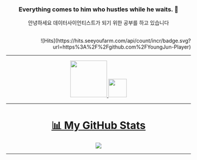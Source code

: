 <div align="center">

### **Everything comes to him who hustles while he waits.** 👋

안녕하세요 데이터사이언티스트가 되기 위한 공부를 하고 있습니다

<div align="right">
<br> ![Hits](https://hits.seeyoufarm.com/api/count/incr/badge.svg?url=https%3A%2F%2Fgithub.com%2FYoungJun-Player)

<div align="center">

-------------
  <a href="https://www.kaggle.com/youngjunplayer"><img src="https://www.kaggle.com/static/images/site-logo.svg" width="100" /> 
    <img src="https://www.kaggle.com/static/images/tiers/contributor@192.png" width="50" /> 

-------------
# 📊 My GitHub Stats
<img src="https://github-readme-stats.vercel.app/api?username=YoungJun-Player&show_icons=true&hide_border=true" />

-------------


<!--
**YoungJun-Player/YoungJun-Player** is a ✨ _special_ ✨ repository because its `README.md` (this file) appears on your GitHub profile.

Here are some ideas to get you started:

- 🔭 I’m currently working on ...
- 🌱 I’m currently learning ...
- 👯 I’m looking to collaborate on ...
- 🤔 I’m looking for help with ...
- 💬 Ask me about ...
- 📫 How to reach me: ...
- 😄 Pronouns: ...
- ⚡ Fun fact: ...
-->
